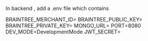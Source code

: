 In backend , add a .env file which contains

BRAINTREE_MERCHANT_ID=
BRAINTREE_PUBLIC_KEY=
BRAINTREE_PRIVATE_KEY=
MONGO_URL=
PORT=8080
DEV_MODE=DevelopmentMode
JWT_SECRET=

